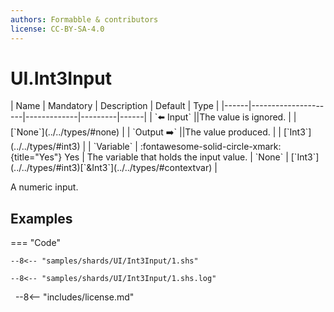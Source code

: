 ```yaml
---
authors: Formabble & contributors
license: CC-BY-SA-4.0
---
```



# UI.Int3Input

<div class="sh-parameters" markdown="1">
| Name | Mandatory | Description | Default | Type |
|------|---------------------|-------------|---------|------|
| `⬅️ Input` ||The value is ignored. | | [`None`](../../types/#none) |
| `Output ➡️` ||The value produced. | | [`Int3`](../../types/#int3) |
| `Variable` | :fontawesome-solid-circle-xmark:{title="Yes"} Yes  | The variable that holds the input value. | `None` | [`Int3`](../../types/#int3)[`&Int3`](../../types/#contextvar) |

</div>

A numeric input.

## Examples

=== "Code"

  ```x86asm linenums="1"
  --8<-- "samples/shards/UI/Int3Input/1.shs"
  ```

  ```
  --8<-- "samples/shards/UI/Int3Input/1.shs.log"
  ```
&nbsp;
--8<-- "includes/license.md"

